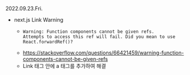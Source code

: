 2022.09.23.Fri.

- next.js Link Warning
  - ```
    Warning: Function components cannot be given refs.
    Attempts to access this ref will fail. Did you mean to use React.forwardRef()?
    ```
  - https://stackoverflow.com/questions/66421459/warning-function-components-cannot-be-given-refs
  - Link 태그 안에 a 태그를 추가하여 해결
